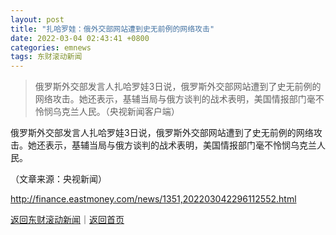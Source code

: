 ```yaml
---
layout: post
title: "扎哈罗娃：俄外交部网站遭到史无前例的网络攻击"
date: 2022-03-04 02:43:41 +0800
categories: emnews
tags: 东财滚动新闻
---
```

> 俄罗斯外交部发言人扎哈罗娃3日说，俄罗斯外交部网站遭到了史无前例的网络攻击。她还表示，基辅当局与俄方谈判的战术表明，美国情报部门毫不怜悯乌克兰人民。（央视新闻客户端）

<p>俄罗斯外交部发言人扎哈罗娃3日说，俄罗斯外交部网站遭到了史无前例的网络攻击。她还表示，基辅当局与俄方谈判的战术表明，美国情报部门毫不怜悯乌克兰人民。</p><p class="em_media">（文章来源：央视新闻）</p>

<http://finance.eastmoney.com/news/1351,202203042296112552.html>

[返回东财滚动新闻](//finews.withounder.com/emnews/)｜[返回首页](//finews.withounder.com/)